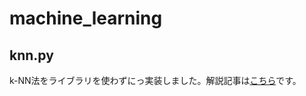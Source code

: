 # machine_learning
## knn.py
k-NN法をライブラリを使わずにっ実装しました。解説記事は[こちら](https://qiita.com/Kota_Yukawa/items/613c088cfff4e0091e8f)です。
